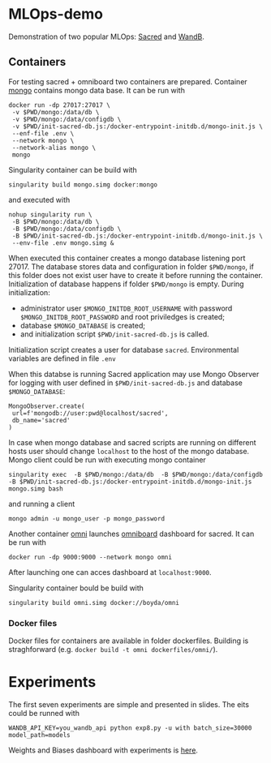 # MLOps-demo
Demonstration of two popular MLOps: [Sacred](https://github.com/IDSIA/sacred) and [WandB](https://wandb.ai/home).

## Containers
For testing sacred + omniboard two containers are prepared. Container [mongo](https://hub.docker.com/_/mongo) contains mongo data base. It can be run with 
```
docker run -dp 27017:27017 \
 -v $PWD/mongo:/data/db \
 -v $PWD/mongo:/data/configdb \
 -v $PWD/init-sacred-db.js:/docker-entrypoint-initdb.d/mongo-init.js \
 --enf-file .env \
 --network mongo \
 --network-alias mongo \
 mongo
```
Singularity container can be build with 
```
singularity build mongo.simg docker:mongo
```
and executed with
```
nohup singularity run \
 -B $PWD/mongo:/data/db \
 -B $PWD/mongo:/data/configdb \
 -B $PWD/init-sacred-db.js:/docker-entrypoint-initdb.d/mongo-init.js \
 --env-file .env mongo.simg &
```
When executed this container creates a mongo database listening port 27017. The database stores data and configuration in folder `$PWD/mongo`, if this folder does not exist user have to create it before running the container. Initialization of database happens if folder `$PWD/mongo` is empty. During initialization:
* administrator user `$MONGO_INITDB_ROOT_USERNAME` with password `$MONGO_INITDB_ROOT_PASSWORD` and root priviledges is created;
* database `$MONGO_DATABASE` is created;
* and initialization script `$PWD/init-sacred-db.js` is called. 
 
Initialization script creates a user for database `sacred`. Environmental variables are defined in file `.env` 

When this databse is running Sacred application may use Mongo Observer for logging with user defined in `$PWD/init-sacred-db.js` and database `$MONGO_DATABASE`:
```
MongoObserver.create(
 url=f'mongodb://user:pwd@localhost/sacred',
 db_name='sacred'
)
```
In case when mongo database and sacred scripts are running on different hosts user should change `localhost` to the host of the mongo database. Mongo client could be run with executing mongo container
```
singularity exec  -B $PWD/mongo:/data/db  -B $PWD/mongo:/data/configdb -B $PWD/init-sacred-db.js:/docker-entrypoint-initdb.d/mongo-init.js mongo.simg bash
```
and running a client
```
mongo admin -u mongo_user -p mongo_password
```


Another container [omni](https://hub.docker.com/repository/docker/boyda/omni) launches [omniboard](https://github.com/vivekratnavel/omniboard) dashboard for sacred. It can be run with
```
docker run -dp 9000:9000 --network mongo omni
```
After launching one can acces dashboard at `localhost:9000`.

Singularity container bould be build with 
```
singularity build omni.simg docker://boyda/omni
```


### Docker files
Docker files for containers are available in folder dockerfiles. Building is straghforward (e.g. `docker build -t omni dockerfiles/omni/`).

# Experiments
The first seven experiments are simple and presented in slides. The eits could be runned with
```
WANDB_API_KEY=you_wandb_api python exp8.py -u with batch_size=30000 model_path=models
```

Weights and Biases dashboard with experiments is [here](https://wandb.ai/alcf-datascience/demo).

